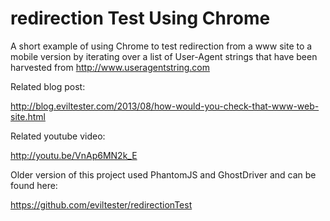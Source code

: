 redirection Test Using Chrome
===============

A short example of using Chrome to test redirection from a www site to a mobile version by iterating over a list of User-Agent strings that have been harvested from http://www.useragentstring.com

Related blog post:

<http://blog.eviltester.com/2013/08/how-would-you-check-that-www-web-site.html>

Related youtube video:

<http://youtu.be/VnAp6MN2k_E>

Older version of this project used PhantomJS and GhostDriver and can be found here:

https://github.com/eviltester/redirectionTest
